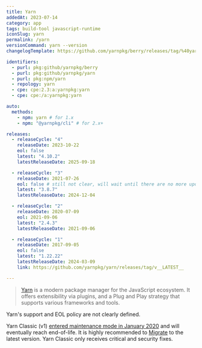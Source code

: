 ```yaml
---
title: Yarn
addedAt: 2023-07-14
category: app
tags: build-tool javascript-runtime
iconSlug: yarn
permalink: /yarn
versionCommand: yarn --version
changelogTemplate: https://github.com/yarnpkg/berry/releases/tag/%40yarnpkg%2Fcli%2F__LATEST__

identifiers:
  - purl: pkg:github/yarnpkg/berry
  - purl: pkg:github/yarnpkg/yarn
  - purl: pkg:npm/yarn
  - repology: yarn
  - cpe: cpe:2.3:a:yarnpkg:yarn
  - cpe: cpe:/a:yarnpkg:yarn

auto:
  methods:
    - npm: yarn # for 1.x
    - npm: "@yarnpkg/cli" # for 2.x+

releases:
  - releaseCycle: "4"
    releaseDate: 2023-10-22
    eol: false
    latest: "4.10.2"
    latestReleaseDate: 2025-09-18

  - releaseCycle: "3"
    releaseDate: 2021-07-26
    eol: false # still not clear, will wait until there are no more updates
    latest: "3.8.7"
    latestReleaseDate: 2024-12-04

  - releaseCycle: "2"
    releaseDate: 2020-07-09
    eol: 2021-09-06
    latest: "2.4.3"
    latestReleaseDate: 2021-09-06

  - releaseCycle: "1"
    releaseDate: 2017-09-05
    eol: false
    latest: "1.22.22"
    latestReleaseDate: 2024-03-09
    link: https://github.com/yarnpkg/yarn/releases/tag/v__LATEST__

---
```


> [Yarn](https://yarnpkg.com/) is a modern package manager for the JavaScript ecosystem. It offers
> extensibility via plugins, and a Plug and Play strategy that supports various frameworks and tools.

Yarn's support and EOL policy are not clearly defined.

Yarn Classic (v1) [entered maintenance mode in January 2020](https://dev.to/arcanis/introducing-yarn-2-4eh1#what-will-happen-to-the-legacy-codebase)
and will eventually reach end-of-life. It is highly recommended to
[Migrate](https://yarnpkg.com/migration/overview) to the latest version. Yarn
Classic only receives critical and security fixes.
